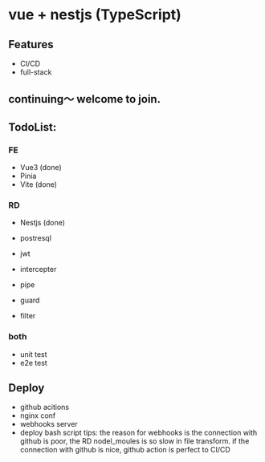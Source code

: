 # vue + nestjs (TypeScript)

## Features
- CI/CD
- full-stack

## continuing～ welcome to join.

## TodoList:
### FE
- Vue3 (done)
- Pinia
- Vite (done)

### RD
- Nestjs (done)
- postresql
- jwt

- intercepter
- pipe
- guard
- filter

### both
- unit test
- e2e test


## Deploy
- github acitions
- nginx conf
- webhooks server
- deploy bash script
tips: the reason for webhooks is the connection with github is poor, the RD nodel_moules is so slow in file transform. if the connection with github is nice, github action is perfect to CI/CD
